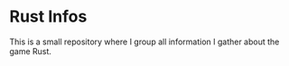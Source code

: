 # Rust Infos

This is a small repository where I group all information I gather about the game Rust.